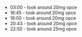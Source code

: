 * 03:00 - took around 20mg opce
* 16:45 - took around 20mg opce
* 18:00 - took around 20mg opce
* 20:43 - took around 20mg opce
* 22:50 - took around 25mg opce